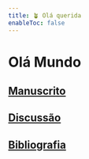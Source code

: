 ```yaml
---
title: 🪴 Olá querida
enableToc: false
---
```

# Olá Mundo

## [Manuscrito](Manuscrito.md)

## [Discussão](Discussão.md)

## [Bibliografia](Bibliografia.md)


